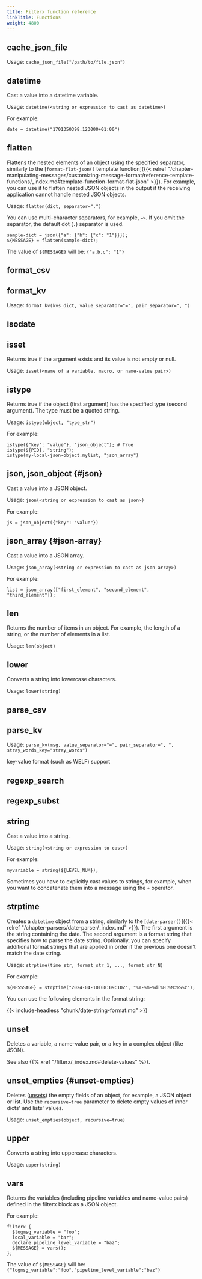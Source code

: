 ```yaml
---
title: Filterx function reference
linkTitle: Functions
weight: 4800
---
```


<!-- This file is under the copyright of Axoflow, and licensed under Apache License 2.0, except for using the Axoflow and AxoSyslog trademarks. -->

## cache_json_file

Usage: `cache_json_file("/path/to/file.json")`

<!-- FIXME why/when use this, how to load it back, performance? -->

## datetime

Cast a value into a datetime variable.

Usage: `datetime(<string or expression to cast as datetime>)`

For example:

```shell
date = datetime("1701350398.123000+01:00")
```
<!-- FIXME syntax for argument, timezone handling, etc. -->

## flatten

Flattens the nested elements of an object using the specified separator, similarly to the [`format-flat-json()` template function]({{< relref "/chapter-manipulating-messages/customizing-message-format/reference-template-functions/_index.md#template-function-format-flat-json" >}}). For example, you can use it to flatten nested JSON objects in the output if the receiving application cannot handle nested JSON objects.

Usage: `flatten(dict, separator=".")`

You can use multi-character separators, for example, `=>`. If you omit the separator, the default dot (`.`) separator is used.

```shell
sample-dict = json({"a": {"b": {"c": "1"}}});
${MESSAGE} = flatten(sample-dict);
```

The value of `${MESSAGE}` will be: `{"a.b.c": "1"}`

## format_csv
<!-- 
#define FILTERX_FUNC_FORMAT_CSV_USAGE "Usage: format_csv({list or dict}, [" \
  FILTERX_FUNC_FORMAT_CSV_ARG_NAME_COLUMNS"={list}," \
  FILTERX_FUNC_FORMAT_CSV_ARG_NAME_DELIMITER"={string literal}," \
  FILTERX_FUNC_FORMAT_CSV_ARG_NAME_DEFAULT_VALUE"={string literal}])" 
  #define FILTERX_FUNC_FORMAT_CSV_ARG_NAME_COLUMNS "columns"
#define FILTERX_FUNC_FORMAT_CSV_ARG_NAME_DELIMITER "delimiter"
#define FILTERX_FUNC_FORMAT_CSV_ARG_NAME_DEFAULT_VALUE "default_value"

  input must be a dict or list

  delimiter must be a string literal, and a single character

  default_value must be a string literal.

  -->

## format_kv

Usage: `format_kv(kvs_dict, value_separator="=", pair_separator=", ")`

<!-- kvs_dict must be a dict 
value_separator must be a string literal, and a single character
pair_separator must be a string literal
-->

## isodate

<!-- FIXME -->

## isset

Returns true if the argument exists and its value is not empty or null.

Usage: `isset(<name of a variable, macro, or name-value pair>)`

## istype

Returns true if the object (first argument) has the specified type (second argument). The type must be a quoted string.

Usage: `istype(object, "type_str")`

For example:

```shell
istype({"key": "value"}, "json_object"); # True
istype(${PID}, "string");
istype(my-local-json-object.mylist, "json_array")
```
<!-- FIXME include list of valid types -->

<!-- FIXME what happens if the object doesn't exist? -->

<!-- istype($olr.body, "otel_kvlist");
istype(otel_kvl.js_arr, "otel_array");
 -->

## json, json_object {#json}

Cast a value into a JSON object.

Usage: `json(<string or expression to cast as json>)`

For example:

```shell
js = json_object({"key": "value"})
```

## json_array {#json-array}

Cast a value into a JSON array.

Usage: `json_array(<string or expression to cast as json array>)`

For example:

```shell
list = json_array(["first_element", "second_element", "third_element"]);
```

## len

Returns the number of items in an object. For example, the length of a string, or the number of elements in a list.

Usage: `len(object)`

<!-- FIXME What does it return for different types? -->

## lower

Converts a string into lowercase characters.

Usage: `lower(string)`

<!-- FIXME Does it work for other types? For example, list? -->

## parse_csv

<!-- 

#define FILTERX_FUNC_PARSE_CSV_ARG_NAME_COLUMNS "columns"
#define FILTERX_FUNC_PARSE_CSV_ARG_NAME_DELIMITER "delimiter"
#define FILTERX_FUNC_PARSE_CSV_ARG_NAME_STRING_DELIMITERS "string_delimiters"
#define FILTERX_FUNC_PARSE_CSV_ARG_NAME_DIALECT "dialect"
#define FILTERX_FUNC_PARSE_CSV_ARG_NAME_STRIP_WHITESPACE "strip_whitespace"
#define FILTERX_FUNC_PARSE_CSV_ARG_NAME_STRIP_WHITESPACES "strip_whitespaces"
#define FILTERX_FUNC_PARSE_CSV_ARG_NAME_GREEDY "greedy"
#define FILTERX_FUNC_PARSE_CSV_USAGE "Usage: parse_csv(msg_str [" \
    FILTERX_FUNC_PARSE_CSV_ARG_NAME_COLUMNS"=json_array, " \
    FILTERX_FUNC_PARSE_CSV_ARG_NAME_DELIMITER"=string, " \
    FILTERX_FUNC_PARSE_CSV_ARG_NAME_STRING_DELIMITERS"=json_array, " \
    FILTERX_FUNC_PARSE_CSV_ARG_NAME_DIALECT"=string, " \
    FILTERX_FUNC_PARSE_CSV_ARG_NAME_STRIP_WHITESPACE"=boolean, " \
    FILTERX_FUNC_PARSE_CSV_ARG_NAME_GREEDY"=boolean])"
#define FILTERX_FUNC_PARSE_ERR_EMPTY_DELIMITER "Either '" \
    FILTERX_FUNC_PARSE_CSV_ARG_NAME_DELIMITER"' or '" \
    FILTERX_FUNC_PARSE_CSV_ARG_NAME_STRING_DELIMITERS"' must be set, and '" \
    FILTERX_FUNC_PARSE_CSV_ARG_NAME_DELIMITER"' cannot be empty if '" \
    FILTERX_FUNC_PARSE_CSV_ARG_NAME_STRING_DELIMITERS"' is unset"

    /Users/feketer/work/axosyslog-core-docs/tmp/axosyslog/modules/csvparser/tests/test_filterx_func_format_csv.c
    for escaping examples

FILTERX_FUNC_PARSE_CSV_ARG_NAME_DIALECT " argument must be one of: [" \
                      "escape-none, " \
                      "escape-backslash, " \
                      "escape-backslash-with-sequences, " \
                      "escape-double-char]";
                       -->

## parse_kv

Usage: `parse_kv(msg, value_separator="=", pair_separator=", ", stray_words_key="stray_words")`

key-value format (such as WELF) support

<!--
value_separator must be a string literal, and a single character
pair_separator must be a string literal
-->

## regexp_search

<!--     $MSG = json();
    $MSG.unnamed = regexp_search("foobarbaz", /(foo)(bar)(baz)/);
    $MSG.named = regexp_search("foobarbaz", /(?<first>foo)(?<second>bar)(?<third>baz)/);
    $MSG.mixed = regexp_search("foobarbaz", /(?<first>foo)(bar)(?<third>baz)/);
    $MSG.force_list = json_array(regexp_search("foobarbaz", /(?<first>foo)(bar)(?<third>baz)/));
    $MSG.force_dict = json(regexp_search("foobarbaz", /(foo)(bar)(baz)/));

    $MSG.no_match_unnamed = regexp_search("foobarbaz", /(almafa)/);
    if (len($MSG.no_match_unnamed) == 0) {
        $MSG.no_match_unnamed_handling = true;
    }; -->

## regexp_subst

<!-- 

#define FILTERX_FUNC_REGEXP_SUBST_FLAG_JIT_NAME "jit"
#define FILTERX_FUNC_REGEXP_SUBST_FLAG_GLOBAL_NAME "global"
#define FILTERX_FUNC_REGEXP_SUBST_FLAG_UTF8_NAME "utf8"
#define FILTERX_FUNC_REGEXP_SUBST_FLAG_IGNORECASE_NAME "ignorecase"
#define FILTERX_FUNC_REGEXP_SUBST_FLAG_NEWLINE_NAME "newline"
 -->

## string

Cast a value into a string.

Usage: `string(<string or expression to cast>)`

For example:

```shell
myvariable = string(${LEVEL_NUM});
```

Sometimes you have to explicitly cast values to strings, for example, when you want to concatenate them into a message using the `+` operator.

## strptime

Creates a `datetime` object from a string, similarly to the [`date-parser()`]({{< relref "/chapter-parsers/date-parser/_index.md" >}}). The first argument is the string containing the date. The second argument is a format string that specifies how to parse the date string. Optionally, you can specify additional format strings that are applied in order if the previous one doesn't match the date string.

Usage: `strptime(time_str, format_str_1, ..., format_str_N)`

For example:

```shell
${MESSSAGE} = strptime("2024-04-10T08:09:10Z", "%Y-%m-%dT%H:%M:%S%z");
```
<!-- 
FIXME what happens if none of the format strings match?
-->

You can use the following elements in the format string:

{{< include-headless "chunk/date-string-format.md" >}}

## unset

Deletes a variable, a name-value pair, or a key in a complex object (like JSON).

<!-- FIXME What happens when trying to unset a hard macro? Error? -->

See also {{% xref "/filterx/_index.md#delete-values" %}}.

## unset_empties {#unset-empties}

Deletes ([unsets](#unset)) the empty fields of an object, for example, a JSON object or list. Use the `recursive=true` parameter to delete empty values of inner dicts' and lists' values.

Usage: `unset_empties(object, recursive=true)`

<!-- FIXME add a before/after example, for recursive and non-recursive cases 

            dict = json({"foo": "", "bar": "-", "baz": "N/A", "almafa": null, "kortefa": {"a":{"s":{"d":{}}}}, "szilvafa": [[[]]]});
            defaults_dict = dict;
            explicit_dict = dict;
            unset_empties(defaults_dict);
            unset_empties(explicit_dict, recursive=true);

            list = json_array(["", "-", "N/A", null, {"a":{"s":{"d":{}}}}, [[[]]]]);
            defaults_list = list;
            explicit_list = list;
            unset_empties(defaults_list);
            unset_empties(explicit_list, recursive=true);

            $MSG = json_array([defaults_dict, explicit_dict, defaults_list, explicit_list]);
    """,
    )
    syslog_ng.start(config)

    assert file_true.get_stats()["processed"] == 1
    assert "processed" not in file_false.get_stats()
    assert file_true.read_log() == "[{},{},[],[]]\n"

-->

## upper

Converts a string into uppercase characters.

Usage: `upper(string)`

<!-- FIXME Does it work for other types? For example, list? -->

## vars

Returns the variables (including pipeline variables and name-value pairs) defined in the filterx block as a JSON object.

For example:

```shell
filterx {
  $logmsg_variable = "foo";
  local_variable = "bar";
  declare pipeline_level_variable = "baz";
  ${MESSAGE} = vars();
};
```

The value of `${MESSAGE}` will be: `{"logmsg_variable":"foo","pipeline_level_variable":"baz"}`
